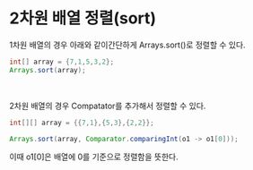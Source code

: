 # 2차원 배열 정렬(sort)

1차원 배열의 경우 아래와 같이간단하게 Arrays.sort()로 정렬할 수 있다.

```java
int[] array = {7,1,5,3,2};	
Arrays.sort(array);
```

<br>

2차원 배열의 경우 Compatator를 추가해서 정렬할 수 있다.

```java
int[][] array = {{7,1},{5,3},{2,2}};

Arrays.sort(array, Comparator.comparingInt(o1 -> o1[0]));
```

이때 o1[0]은 배열에 0를 기준으로 정렬함을 뜻한다.